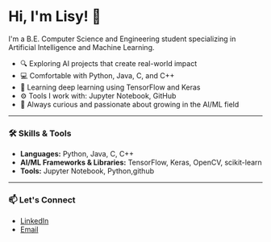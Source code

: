 # Hi, I'm Lisy! 👋

I'm a B.E. Computer Science and Engineering student specializing in Artificial Intelligence and Machine Learning.

- 🔍 Exploring AI projects that create real-world impact  
- 💻 Comfortable with Python, Java, C, and C++  
- 🧠 Learning deep learning using TensorFlow and Keras  
- ⚙️ Tools I work with: Jupyter Notebook, GitHub  
- 🌱 Always curious and passionate about growing in the AI/ML field

---

### 🛠️ Skills & Tools

- **Languages:** Python, Java, C, C++  
- **AI/ML Frameworks & Libraries:** TensorFlow, Keras, OpenCV, scikit-learn  
- **Tools:** Jupyter Notebook, Python,github

---

### 📫 Let's Connect

- [LinkedIn](https://www.linkedin.com/in/lisy-mc-nesey-j0206)  
- [Email](mcneseylisy@gmail.com)

